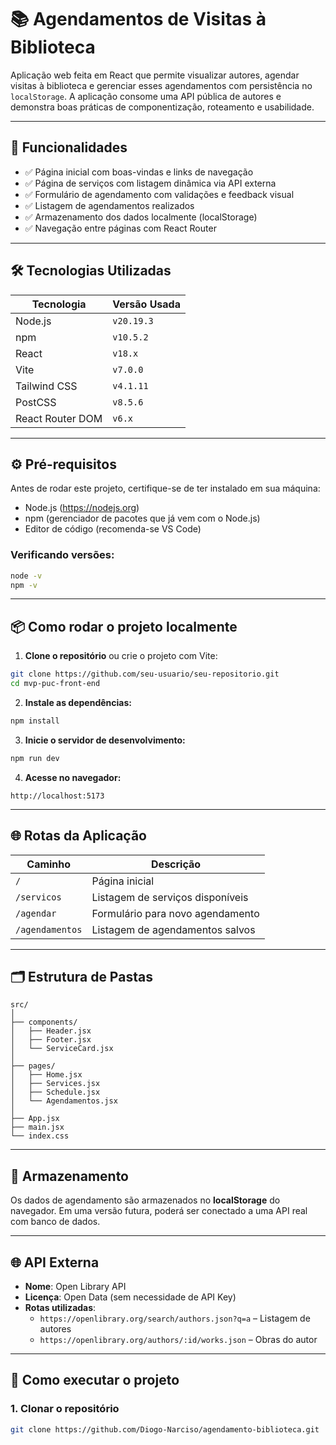 # 📚 Agendamentos de Visitas à Biblioteca

Aplicação web feita em React que permite visualizar autores, agendar visitas à biblioteca e gerenciar esses agendamentos com persistência no `localStorage`. A aplicação consome uma API pública de autores e demonstra boas práticas de componentização, roteamento e usabilidade.

---

## 🚀 Funcionalidades

- ✅ Página inicial com boas-vindas e links de navegação
- ✅ Página de serviços com listagem dinâmica via API externa
- ✅ Formulário de agendamento com validações e feedback visual
- ✅ Listagem de agendamentos realizados
- ✅ Armazenamento dos dados localmente (localStorage)
- ✅ Navegação entre páginas com React Router

---

## 🛠️ Tecnologias Utilizadas

| Tecnologia       | Versão Usada      |
|------------------|-------------------|
| Node.js          | `v20.19.3`        |
| npm              | `v10.5.2`         |
| React            | `v18.x`           |
| Vite             | `v7.0.0`          |
| Tailwind CSS     | `v4.1.11`         |
| PostCSS          | `v8.5.6`          |
| React Router DOM | `v6.x`            |

---

## ⚙️ Pré-requisitos

Antes de rodar este projeto, certifique-se de ter instalado em sua máquina:

- Node.js (https://nodejs.org)
- npm (gerenciador de pacotes que já vem com o Node.js)
- Editor de código (recomenda-se VS Code)

### Verificando versões:

```bash
node -v
npm -v
```

---

## 📦 Como rodar o projeto localmente

1. **Clone o repositório** ou crie o projeto com Vite:

```bash
git clone https://github.com/seu-usuario/seu-repositorio.git
cd mvp-puc-front-end
```

2. **Instale as dependências:**
```bash
npm install
```

3. **Inicie o servidor de desenvolvimento:**
```bash
npm run dev
```

4. **Acesse no navegador:**
```
http://localhost:5173
```

---

## 🌐 Rotas da Aplicação

| Caminho           | Descrição                           |
|-------------------|-------------------------------------|
| `/`               | Página inicial                      |
| `/servicos`       | Listagem de serviços disponíveis    |
| `/agendar`        | Formulário para novo agendamento    |
| `/agendamentos`   | Listagem de agendamentos salvos     |

---

## 🗂️ Estrutura de Pastas

```
src/
│
├── components/
│   ├── Header.jsx
│   ├── Footer.jsx
│   └── ServiceCard.jsx
│
├── pages/
│   ├── Home.jsx
│   ├── Services.jsx
│   ├── Schedule.jsx
│   └── Agendamentos.jsx
│
├── App.jsx
├── main.jsx
└── index.css
```

---

## 💾 Armazenamento

Os dados de agendamento são armazenados no **localStorage** do navegador. Em uma versão futura, poderá ser conectado a uma API real com banco de dados.

---

## 🌐 API Externa

- **Nome**: Open Library API  
- **Licença**: Open Data (sem necessidade de API Key)  
- **Rotas utilizadas**:
  - `https://openlibrary.org/search/authors.json?q=a` – Listagem de autores
  - `https://openlibrary.org/authors/:id/works.json` – Obras do autor

---

## 🧪 Como executar o projeto

### 1. Clonar o repositório

```bash
git clone https://github.com/Diogo-Narciso/agendamento-biblioteca.git
